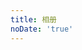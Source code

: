 ```yaml
---
title: 相册
noDate: 'true'
---
```

<link type="text/css" href="/fancybox/jquery.fancybox.css?v=2.1.5" rel="stylesheet">
<script type="text/javascript" src="/jquery/jquery-1.10.1.min.js"></script>
<div class="instagram"><section class="archives album"><ul class="img-box-ul"></ul></section></div>
<script src="/photo.js"></script>
